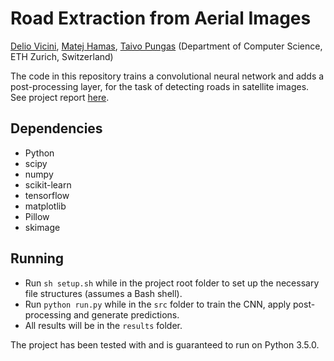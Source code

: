 # Road Extraction from Aerial Images
[Delio Vicini](https://github.com/dvicini), [Matej Hamas](https://github.com/mato93), [Taivo Pungas](https://github.com/taivop) (Department of Computer Science, ETH Zurich, Switzerland)

The code in this repository trains a convolutional neural network and adds a post-processing layer, for the task of detecting roads in satellite images. See project report [here](docs/report/main.pdf).

## Dependencies
* Python
 * scipy
 * numpy
 * scikit-learn
 * tensorflow
 * matplotlib
 * Pillow
 * skimage

## Running
* Run `sh setup.sh` while in the project root folder to set up the necessary file structures (assumes a Bash shell).
* Run `python run.py` while in the `src` folder to train the CNN, apply post-processing and generate predictions.
* All results will be in the `results` folder.

The project has been tested with and is guaranteed to run on Python 3.5.0.
